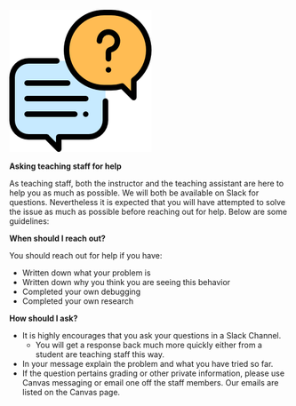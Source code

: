 
![question logo](/img/conversation.png)

**Asking teaching staff for help**

As teaching staff, both the instructor and the teaching assistant are here to help you as much as possible. We will both be available on Slack for questions. Nevertheless it is expected that you will have attempted to solve the issue as much as possible before reaching out for help. Below are some guidelines:

**When should I reach out?**

You should reach out for help if you have:

* Written down what your problem is
* Written down why you think you are seeing this behavior
* Completed your own debugging
* Completed your own research

**How should I ask?**

* It is highly encourages that you ask your questions in a Slack Channel.
  * You will get a response back much more quickly either from a student are teaching staff this way.
* In your message explain the problem and what you have tried so far.
* If the question pertains grading or other private information, please use Canvas messaging or email one off the staff members. Our emails are listed on the Canvas page.
